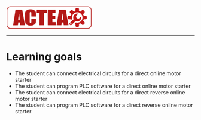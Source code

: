 ![ACTEA](/Logo_ACTEA_2.png)
_____________________________________
# Learning goals
* The student can connect electrical circuits for a direct online motor starter
* The student can program PLC software for a direct online motor starter
* The student can connect electrical circuits for a direct reverse online motor starter
* The student can program PLC software for a direct reverse online motor starter
